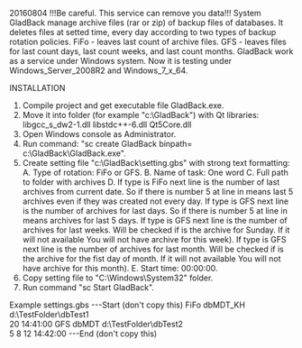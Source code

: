 20160804
!!!Be careful. This service can remove you data!!!
System GladBack manage archive files (rar or zip) of backup files of databases.
It deletes files at setted time, every day according to two types of backup rotation policies.
FiFo - leaves last count of archive files.
GFS - leaves files for last count days, last count weeks, and last count months.
GladBack work as a service under Windows system. Now it is testing under
Windows_Server_2008R2 and Windows_7_x_64.

INSTALLATION
1. Compile project and get executable file GladBack.exe.
2. Move it into folder (for example "c:\GladBack\") with Qt libraries:
	libgcc_s_dw2-1.dll
	libstdc++-6.dll
	Qt5Core.dll
3. Open Windows console as Administrator.
4. Run command: "sc create GladBack binpath= c:\GladBack\GladBack.exe".
5. Create setting file "c:\GladBack\setting.gbs" with strong text formatting:
	A. Type of rotation: FiFo or GFS.
	B. Name of task: One word
	C. Full path to folder with archives
	D. If type is FiFo next line is the number of last archives from current date.
		So if there is number 5 at line in means last 5 archives even if they was
		created not every day.
		If type is GFS next line is the number of archives for last days.
		So if there is number 5 at line in means archives for last 5 days.
		If type is GFS next line is the number of archives for last weeks.
		Will be checked if is the archive for Sunday. If it will not available
		You will not have archive for this week).
		If type is GFS next line is the number of archives for last month.
		Will be checked if is the archive for the fist day of month. If it will not available
		You will not have archive for this month).
	E. Start time: 00:00:00.
6. Copy setting file to "C:\Windows\System32\" folder.
7. Run command "sc Start GladBack".
	
Example settings.gbs
---Start (don't copy this)
FiFo
dbMDT_KH
d:\TestFolder\dbTest1\
20
14:41:00
GFS
dbMDT
d:\TestFolder\dbTest2\
5
8
12
14:42:00
---End (don't copy this)	



